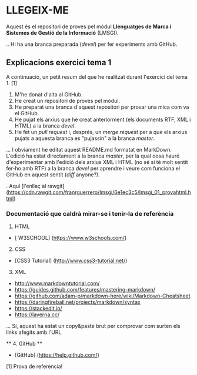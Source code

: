 # LLEGEIX-ME
Aquest és el repositori de proves pel mòdul __Llenguatges de Marca i Sistemes de Gestió de la Informació__ (LMSGI).

.. Hi ha una branca preparada (_devel_) per fer experiments amb GitHub.

## Explicacions exercici tema 1
A continuació, un petit resum del que he realitzat durant l'exercici del tema 1. [1]

1. M'he donat d'alta al GitHub.
2. He creat un repositori de proves pel mòdul.
3. He preparat una branca d'aquest repositori per provar una mica com va el GitHub.
4. He pujat els arxius que he creat anteriorment (els documents RTF, XML i HTML) a la branca _devel_.
5. He fet un _pull request_ i, després, un _merge request_ per a que els arxius pujats a aquesta branca es "pujassin" a la branca _master_.

... I obviament he editat aquest README.md formatat en MarkDown. L'edició ha estat directament a la branca _master_, per la qual cosa hauré d'experimentar amb l'edició dels arxius XML i HTML (no sé si té molt sentit fer-ho amb RTF) a la branca _devel_ per aprendre i veure com funciona el GitHub en aquest sentit (_diff_ anyone?).

. Aquí [l'enllaç al rawgit] (https://cdn.rawgit.com/franrguerrero/lmsgi/6e1ec3c5/lmsgi_01_provahtml.html)

### Documentació que caldrà mirar-se i tenir-la de referència
1. HTML
- [ W3SCHOOL] (https://www.w3schools.com/)
2. CSS
+ [CSS3 Tutorial] (http://www.css3-tutorial.net/)
3. XML
- http://www.markdowntutorial.com/
- https://guides.github.com/features/mastering-markdown/
- https://github.com/adam-p/markdown-here/wiki/Markdown-Cheatsheet
- https://daringfireball.net/projects/markdown/syntax
- https://stackedit.io/
- https://laverna.cc/

... Sí, aquest ha estat un copy&paste brut per comprovar com surten els links afegits amb l'URL

** 4. GitHub **
- [GitHub] (https://help.github.com/)


[1] Prova de referència!
